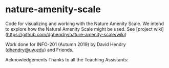 # nature-amenity-scale
Code for visualizing and working with the Nature Amenity Scale. We intend to explore how the Natural Amenity Scale might be used.
See [project wiki] (https://github.com/dghendry/nature-amenity-scale/wiki)

Work done for INFO-201 (Autumn 2019) 
by David Hendry (dhendry@uw.edu) and Friends.

Acknowledgements
Thanks to all the Teaching Assistants:
